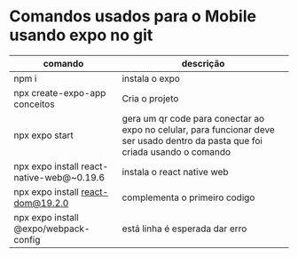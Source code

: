 # Comandos usados para o Mobile usando expo no git

| comando | descrição |
| -- | -- |
| npm i | instala o expo |
| npx create-expo-app conceitos | Cria o projeto |
| npx expo start | gera um qr code para conectar ao expo no celular, para funcionar deve ser usado dentro da pasta que foi criada usando o comando |
| npx expo install react-native-web@~0.19.6 | instala o react native web|
| npx expo install react-dom@19.2.0 | complementa o primeiro codigo |
| npx expo install @expo/webpack-config| está linha é esperada dar erro |